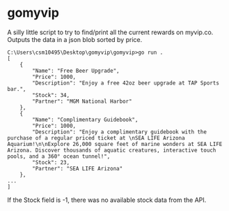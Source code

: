 # gomyvip

A silly little script to try to find/print all the current rewards on myvip.co. Outputs the data in a json blob sorted by price.

```
C:\Users\csm10495\Desktop\gomyvip\gomyvip>go run .
[
    {
        "Name": "Free Beer Upgrade",
        "Price": 1000,
        "Description": "Enjoy a free 42oz beer upgrade at TAP Sports bar.",
        "Stock": 34,
        "Partner": "MGM National Harbor"
    },
    {
        "Name": "Complimentary Guidebook",
        "Price": 1000,
        "Description": "Enjoy a complimentary guidebook with the purchase of a regular priced ticket at \nSEA LIFE Arizona Aquarium!\n\nExplore 26,000 square feet of marine wonders at SEA LIFE Arizona. Discover thousands of aquatic creatures, interactive touch pools, and a 360° ocean tunnel!",
        "Stock": 23,
        "Partner": "SEA LIFE Arizona"
    },
...
]
```

If the Stock field is -1, there was no available stock data from the API.
